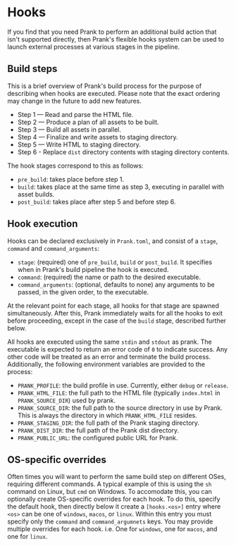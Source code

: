 # Hooks

If you find that you need Prank to perform an additional build action that isn't supported directly, then Prank's
flexible hooks system can be used to launch external processes at various stages in the pipeline.

## Build steps

This is a brief overview of Prank's build process for the purpose of describing when hooks are executed. Please note
that the exact ordering may change in the future to add new features.

- Step 1 — Read and parse the HTML file.
- Step 2 — Produce a plan of all assets to be built.
- Step 3 — Build all assets in parallel.
- Step 4 — Finalize and write assets to staging directory.
- Step 5 — Write HTML to staging directory.
- Step 6 - Replace `dist` directory contents with staging directory contents.

The hook stages correspond to this as follows:

- `pre_build`: takes place before step 1.
- `build`: takes place at the same time as step 3, executing in parallel with asset builds.
- `post_build`: takes place after step 5 and before step 6.

## Hook execution

Hooks can be declared exclusively in `Prank.toml`, and consist of a `stage`, `command` and `command_arguments`:

- `stage`: (required) one of `pre_build`, `build` or `post_build`. It specifies when in Prank's build pipeline the hook
  is executed.
- `command`: (required) the name or path to the desired executable.
- `command_arguments`: (optional, defaults to none) any arguments to be passed, in the given order, to the executable.

At the relevant point for each stage, all hooks for that stage are spawned simultaneously. After this, Prank immediately
waits for all the hooks to exit before proceeding, except in the case of the `build` stage, described further below.

All hooks are executed using the same `stdin` and `stdout` as prank. The executable is expected to return an error code
of `0` to indicate success. Any other code will be treated as an error and terminate the build process. Additionally,
the following environment variables are provided to the process:

- `PRANK_PROFILE`: the build profile in use. Currently, either `debug` or `release`.
- `PRANK_HTML_FILE`: the full path to the HTML file (typically `index.html` in `PRANK_SOURCE_DIR`) used by prank.
- `PRANK_SOURCE_DIR`: the full path to the source directory in use by Prank. This is always the directory in
  which `PRANK_HTML_FILE` resides.
- `PRANK_STAGING_DIR`: the full path of the Prank staging directory.
- `PRANK_DIST_DIR`: the full path of the Prank dist directory.
- `PRANK_PUBLIC_URL`: the configured public URL for Prank.

## OS-specific overrides

Often times you will want to perform the same build step on different OSes, requiring different commands. 
A typical example of this is using the `sh` command on Linux, but `cmd` on Windows. 
To accomodate this, you can optionally create OS-specific overrides for each hook. 
To do this, specify the default hook, then directly below it create a `[hooks.<os>]` entry where `<os>` 
can be one of `windows`, `macos`, or `linux`. Within this entry you must specify only the `command` and 
`command_argumnets` keys. You may provide multiple overrides for each hook. i.e. 
One for `windows`, one for `macos`, and one for `linux`.

